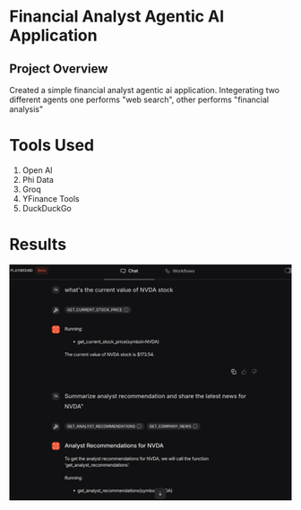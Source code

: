 # Financial Analyst Agentic AI Application

## Project Overview
Created a simple financial analyst agentic ai application. Integerating two different agents one performs "web search", other performs "financial analysis"

# Tools Used
1. Open AI
2. Phi Data
3. Groq
4. YFinance Tools
5. DuckDuckGo

# Results
![Project Diagram](output.png)